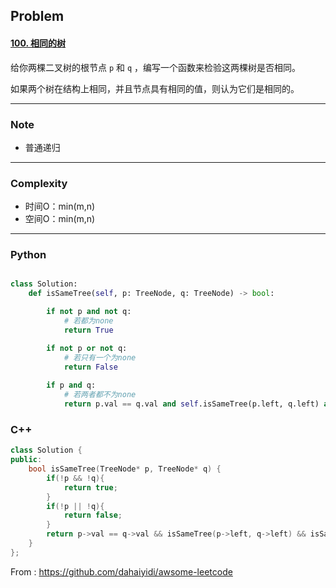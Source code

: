 ## Problem

#### [100. 相同的树](https://leetcode-cn.com/problems/same-tree/)



给你两棵二叉树的根节点 `p` 和 `q` ，编写一个函数来检验这两棵树是否相同。

如果两个树在结构上相同，并且节点具有相同的值，则认为它们是相同的。

------

### Note

- 普通递归

------

### Complexity

- 时间O：min(m,n)
- 空间O：min(m,n)

------

### Python

```python

class Solution:
    def isSameTree(self, p: TreeNode, q: TreeNode) -> bool:

        if not p and not q:
            # 若都为none
            return True

        if not p or not q:
            # 若只有一个为none
            return False
        
        if p and q:
            # 若两者都不为none
            return p.val == q.val and self.isSameTree(p.left, q.left) and self.isSameTree(p.right, q.right)
```

### C++

```C++
class Solution {
public:
    bool isSameTree(TreeNode* p, TreeNode* q) {
        if(!p && !q){
            return true;
        }
        if(!p || !q){
            return false;
        }
        return p->val == q->val && isSameTree(p->left, q->left) && isSameTree(p->right, q->right);
    }
};
```



From : https://github.com/dahaiyidi/awsome-leetcode
